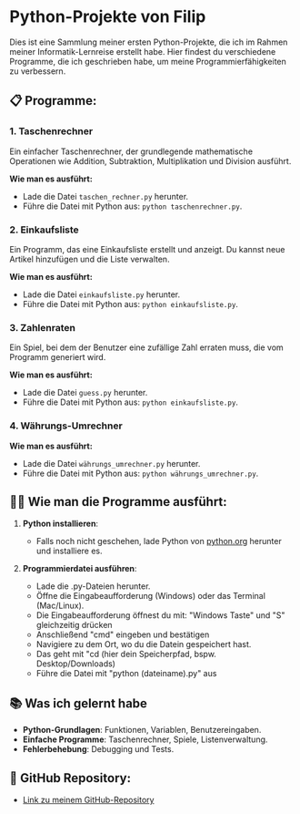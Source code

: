 # Python-Projekte von Filip

Dies ist eine Sammlung meiner ersten Python-Projekte, die ich im Rahmen meiner Informatik-Lernreise erstellt habe. Hier findest du verschiedene Programme, die ich geschrieben habe, um meine Programmierfähigkeiten zu verbessern.

## 📋 Programme:

### 1. **Taschenrechner**
Ein einfacher Taschenrechner, der grundlegende mathematische Operationen wie Addition, Subtraktion, Multiplikation und Division ausführt.

**Wie man es ausführt:**
- Lade die Datei `taschen_rechner.py` herunter.
- Führe die Datei mit Python aus: `python taschenrechner.py`.

### 2. **Einkaufsliste**
Ein Programm, das eine Einkaufsliste erstellt und anzeigt. Du kannst neue Artikel hinzufügen und die Liste verwalten.

**Wie man es ausführt:**
- Lade die Datei `einkaufsliste.py` herunter.
- Führe die Datei mit Python aus: `python einkaufsliste.py`.

### 3. **Zahlenraten**
Ein Spiel, bei dem der Benutzer eine zufällige Zahl erraten muss, die vom Programm generiert wird.

**Wie man es ausführt:**
- Lade die Datei `guess.py` herunter.
- Führe die Datei mit Python aus: `python einkaufsliste.py`.

### 4. **Währungs-Umrechner**

**Wie man es ausführt:**
- Lade die Datei `währungs_umrechner.py` herunter.
- Führe die Datei mit Python aus: `python währungs_umrechner.py`.

## 🧑‍💻 Wie man die Programme ausführt:

1. **Python installieren**:
   - Falls noch nicht geschehen, lade Python von [python.org](https://www.python.org/downloads/) herunter und installiere es.
   
2. **Programmierdatei ausführen**:
   - Lade die .py-Dateien herunter.
   - Öffne die Eingabeaufforderung (Windows) oder das Terminal (Mac/Linux).
   - Die Eingabeaufforderung öffnest du mit: "Windows Taste" und "S" gleichzeitig drücken
   - Anschließend "cmd" eingeben und bestätigen
   - Navigiere zu dem Ort, wo du die Datein gespeichert hast.
   - Das geht mit "cd (hier dein Speicherpfad, bspw. Desktop/Downloads)
   - Führe die Datei mit "python (dateiname).py" aus

## 📚 Was ich gelernt habe

- **Python-Grundlagen**: Funktionen, Variablen, Benutzereingaben.
- **Einfache Programme**: Taschenrechner, Spiele, Listenverwaltung.
- **Fehlerbehebung**: Debugging und Tests.

## 🔗 GitHub Repository:

- [Link zu meinem GitHub-Repository](https://github.com/philipp5902/python_scripts_philipp5902)


